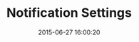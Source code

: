 ---
layout: post
title:  "Notification Settings"
date:   2015-06-27 16:00:20
categories: GitHub
tags: account profile settings notifications
screenshot: github-personal-settings-4.jpg
---